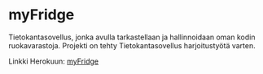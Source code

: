 # myFridge
Tietokantasovellus, jonka avulla tarkastellaan ja hallinnoidaan oman kodin ruokavarastoja. Projekti on tehty Tietokantasovellus harjoitustyötä varten.

Linkki Herokuun: [myFridge](https://tsoha-myfridge.herokuapp.com/)
